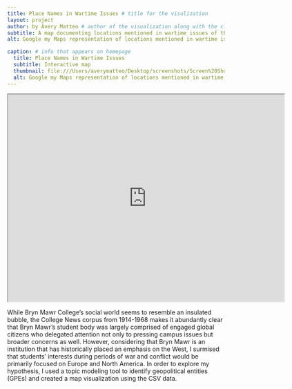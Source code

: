 ```yaml
---
title: Place Names in Wartime Issues # title for the visulization
layout: project
author: by Avery Matteo # author of the visualization along with the class year 
subtitle: A map documenting locations mentioned in wartime issues of the College News corpus
alt: Google my Maps representation of locations mentioned in wartime issues

caption: # info that appears on homepage
  title: Place Names in Wartime Issues
  subtitle: Interactive map
  thumbnail: file:///Users/averymatteo/Desktop/screenshots/Screen%20Shot%202021-07-21%20at%202.14.17%20PM.png # screenshot for your visualization. 
  alt: Google my Maps representation of locations mentioned in wartime issues
---
```


<iframe src="https://www.google.com/maps/d/u/0/embed?mid=1Ep4CjIcVGGvyQXFljUXzaUUpYhjsi-iI" width="640" height="480"></iframe>

While Bryn Mawr College’s social world seems to resemble an insulated bubble, the College News corpus from 1914-1968 makes it abundantly clear that Bryn Mawr’s student body was largely comprised of engaged global citizens who delegated attention not only to pressing campus issues but broader concerns as well. However, considering that Bryn Mawr is an institution that has historically placed an emphasis on the West, I surmised that students’ interests during periods of war and conflict would be primarily focused on Europe and North America. In order to explore my hypothesis, I used a topic modeling tool to identify geopolitical entities (GPEs) and created a map visualization using the CSV data.
